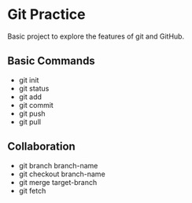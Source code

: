 # Git Practice

Basic project to explore the features of git and GitHub.

## Basic Commands

* git init
* git status
* git add
* git commit
* git push
* git pull

## Collaboration

* git branch branch-name
* git checkout branch-name
* git merge target-branch
* git fetch